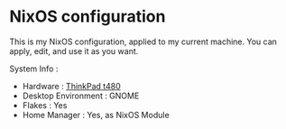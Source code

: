 # NixOS configuration
This is my NixOS configuration, applied to my current machine. You can apply, edit, and use it as you want.

System Info : 
- Hardware : [ThinkPad t480](https://github.com/NixOS/nixos-hardware/blob/master/lenovo/thinkpad/t480/default.nix)
- Desktop Environment : GNOME
- Flakes : Yes
- Home Manager : Yes, as NixOS Module
